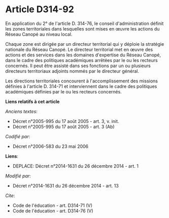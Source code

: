 # Article D314-92

En application du 2° de l'article D. 314-76, le conseil d'administration définit les zones territoriales dans lesquelles sont
mises en œuvre les actions du Réseau Canopé au niveau local. 

Chaque zone est dirigée par un directeur territorial qui y déploie la stratégie nationale du Réseau Canopé. Le directeur
territorial met en œuvre des actions et des services dans les domaines d'expertise du Réseau Canopé, dans le cadre des
politiques académiques arrêtées par le ou les recteurs concernés. Il peut être assisté dans ses fonctions par un ou plusieurs
directeurs territoriaux adjoints nommés par le directeur général. 

Les directions territoriales concourent à l'accomplissement des missions définies à l'article D. 314-71 et interviennent dans
le cadre des politiques académiques définies par le ou les recteurs concernés.

**Liens relatifs à cet article**

_Anciens textes_:

  - Décret n°2005-995 du 17 août 2005 - art. 3, v. init.
  - Décret n°2005-995 du 17 août 2005 - art. 3 (Ab)

_Codifié par_:

  - Décret n°2006-583 du 23 mai 2006

**Liens**:

  - DEPLACE: Décret n°2014-1631 du 26 décembre 2014 - art. 1

_Modifié par_:

  - Décret n°2014-1631 du 26 décembre 2014 - art. 13

_Cite_:

  - Code de l'éducation - art. D314-71 (V)
  - Code de l'éducation - art. D314-76 (V)
